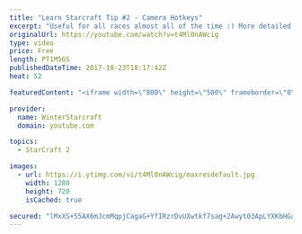 ```yaml
---
title: "Learn Starcraft Tip #2 - Camera Hotkeys"
excerpt: "Useful for all races almost all of the time :) More detailed guides/tutorials under the learn to play starcraft playlist."
originalUrl: https://youtube.com/watch?v=t4Ml0nAWcig
type: video
price: Free
length: PT1M56S
publishedDateTime: 2017-10-23T18:17:42Z
heat: 52

featuredContent: "<iframe width=\"800\" height=\"500\" frameborder=\"0\" src=\"https://www.youtube.com/embed/t4Ml0nAWcig\" allow=\"accelerometer; autoplay; encrypted-media; gyroscope; picture-in-picture\" allowfullscreen></iframe>"

provider:
  name: WinterStarcraft
  domain: youtube.com

topics:
  - StarCraft 2

images:
  - url: https://i.ytimg.com/vi/t4Ml0nAWcig/maxresdefault.jpg
    width: 1280
    height: 720
    isCached: true

secured: "lMxXS+55AX6mJcmMqpjCagaG+YfIRzrDvUXwtkf7sag+2Awyt03ApLYXKbHGabs3GFXe2DA85k1raqp/J+clhI16VJUU1X6LP9zK1inG51VoDLvt9qKkI7b7trHt2E2d6hbwoH5DXiGK4vqIsBAe1ZKiv8MMrCFNshKPLqTBtYFP/rNKnfHfcwohsTnIxrCEIxkQX/JHvLLa9nVaURO+PPNSRjqeZJNt4Spqih0rB7rEoOI8KojkUx0hFfq4OtsnUIx9bxhjmysule5Oz1NrF5hUb0RzbkPfuF8Vzhsb4YXFP4ZLdlQYLKNuhc0BZmq4r9HwzipZWID2kPHx8ckMo1cWVulk9VCOoS1QF+Y4foMIftFQk1Ef1AN73bm675OO9bRn5aJJClNknMQYq5g9uzi0LoTnpeBUP4ppWekEjec=;pG3gksKwBERXA1kJzAfFZg=="
---
```


